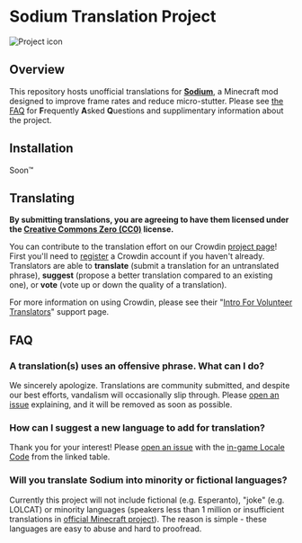 # Sodium Translation Project

![Project icon](https://raw.githubusercontent.com/CaffeineMC/sodium-fabric/HEAD/src/main/resources/assets/sodium/icon.png)

## Overview

This repository hosts unofficial translations for [**Sodium**](https://github.com/CaffeineMC/sodium-fabric), a Minecraft mod designed to improve frame rates and reduce micro-stutter. Please see [the FAQ](#FAQ) for **F**requently **A**sked **Q**uestions and supplimentary information about the project.

## Installation

Soon™

## Translating

**By submitting translations, you are agreeing to have them licensed under the [Creative Commons Zero (CC0)](https://creativecommons.org/share-your-work/public-domain/cc0/) license.**

You can contribute to the translation effort on our Crowdin [project page](https://crowdin.com/project/sodium-fabric)! First you'll need to [register](https://accounts.crowdin.com/register) a Crowdin account if you haven't already. Translators are able to **translate** (submit a translation for an untranslated phrase), **suggest** (propose a better translation compared to an existing one), or **vote** (vote up or down the quality of a translation).

For more information on using Crowdin, please see their "[Intro For Volunteer Translators](https://support.crowdin.com/for-volunteer-translators/)" support page.

## FAQ

### A translation(s) uses an offensive phrase. What can I do?

We sincerely apologize. Translations are community submitted, and despite our best efforts, vandalism will occasionally slip through. Please [open an issue](/issues) explaining, and it will be removed as soon as possible.

### How can I suggest a new language to add for translation?

Thank you for your interest! Please [open an issue](#issues) with the [in-game Locale Code](https://minecraft.fandom.com/wiki/Language#Languages) from the linked table.

### Will you translate Sodium into minority or fictional languages?

Currently this project will not include fictional (e.g. Esperanto), "joke" (e.g. LOLCAT) or minority languages (speakers less than 1 million or insufficient translations in [official Minecraft project](https://crowdin.com/project/minecraft)). The reason is simple - these languages are easy to abuse and hard to proofread.
